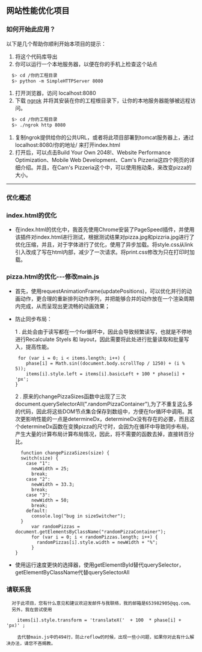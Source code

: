 ## 网站性能优化项目

### 如何开始此应用？

以下是几个帮助你顺利开始本项目的提示：

1. 将这个代码库导出
2. 你可以运行一个本地服务器，以便在你的手机上检查这个站点

```bash
  $> cd /你的工程目录
  $> python -m SimpleHTTPServer 8080
```

1. 打开浏览器，访问 localhost:8080
2. 下载 [ngrok](https://ngrok.com/) 并将其安装在你的工程根目录下，让你的本地服务器能够被远程访问。

``` bash
  $> cd /你的工程目录
  $> ./ngrok http 8080
```

1. 复制ngrok提供给你的公共URL，或者将此项目部署到tomcat服务器上，通过localhost:8080/你的地址/ 来打开index.html
2. 打开后，可以点击Build Your Own 2048!、Website Performance Optimization、Mobile Web Development、Cam's Pizzeria这四个网页的详细介绍。并且，在Cam's Pizzeria这个中，可以使用拖动条，来改变pizza的大小。
----


### 优化概述

### index.html的优化
- 在index.html的优化中，我首先使用Chrome安装了PageSpeed插件，并使用该插件对index.html进行测试，根据测试结果对pizza.jpg和pizzria.jpg进行了优化压缩，并且，对于字体进行了优化，使用了异步加载。将style.css从link引入改成了写在html内部，减少了一次请求。将print.css修改为只在打印时加载。
### pizza.html的优化---修改main.js
  -  首先，使用requestAnimationFrame(updatePositions)，可以优化并行的动画动作，更合理的重新排列动作序列，并把能够合并的动作放在一个渲染周期内完成，从而呈现出更流畅的动画效果；
  - 防止同步布局：

     1 . 此处会由于读写都在一个for循环中，因此会导致频繁读写，也就是不停地进行Recalculate Styels 和 layout，因此需要将此处进行批量读取和批量写入，提高性能。
        
         for (var i = 0; i < items.length; i++) {
            phase[i] = Math.sin((document.body.scrollTop / 1250) + (i % 5));
            items[i].style.left = items[i].basicLeft + 100 * phase[i] + 'px';
        }
         
      
     2 . 原来的changePizzaSizes函数中出现了三次document.querySelectorAll(".randomPizzaContainer"),为了不重复这么多的代码，因此将这些DOM节点集合保存到数组中，方便在for循环中调用。其次更影响性能的一点是determineDx，determineDx没有存在的必要，而且这个determineDx函数在变换pizza的尺寸时，会因为在循环中导致同步布局，产生大量的计算布局计算布局情况，因此，将不需要的函数去掉，直接转百分比。
        
        
          function changePizzaSizes(size) {
          switch(size) {
            case "1":
              newWidth = 25;
              break;
            case "2":
              newWidth = 33.3;
              break;
            case "3":
              newWidth = 50;
              break;
            default:
              console.log("bug in sizeSwitcher");
          }
              var randomPizzas =  document.getElementsByClassName("randomPizzaContainer");
              for (var i = 0; i < randomPizzas.length; i++) {
                randomPizzas[i].style.width = newWidth + "%";
              }
        } 
    
 - 使用运行速度更快的选择器，使用getElementById替代querySelector，getElementByClassName代替querySelectorAll

### 请联系我
      对于此项目，您有什么意见和建议欢迎发邮件与我联络，我的邮箱是653982905@qq.com。
      另外，我在尝试使用
   ```
       items[i].style.transform = 'translateX('  + 100  * phase[i] + 'px)' ;
   ```
        去代替main.js中的494行，防止reflow的时候，出现一些小问题，如果你对此有什么解决办法，请您不吝赐教。